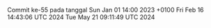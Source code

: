 Commit ke-55 pada tanggal Sun Jan 01 14:00 2023 +0100
Fri Feb 16 14:43:06 UTC 2024
Tue May 21 09:11:49 UTC 2024
